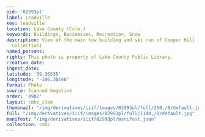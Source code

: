 ```yaml
---
pid: '02993pl'
label: Leadville
key: leadville
location: Lake County (Colo.)
keywords: Buildings, Businesses, Recreation, Snow
description: View of the main tow building and ski run of Cooper Hill (Wingenbach
  Collection)
named_persons: 
rights: This photo is property of Lake County Public Library.
creation_date: 
ingest_date: 
latitude: '39.36035'
longitude: "-106.30146"
format: Photo
source: Scanned Negative
order: '4982'
layout: cmhc_item
thumbnail: "/img/derivatives/iiif/images/02993pl/full/250,/0/default.jpg"
full: "/img/derivatives/iiif/images/02993pl/full/1140,/0/default.jpg"
manifest: "/img/derivatives/iiif/02993pl/manifest.json"
collection: cmhc
---
```

